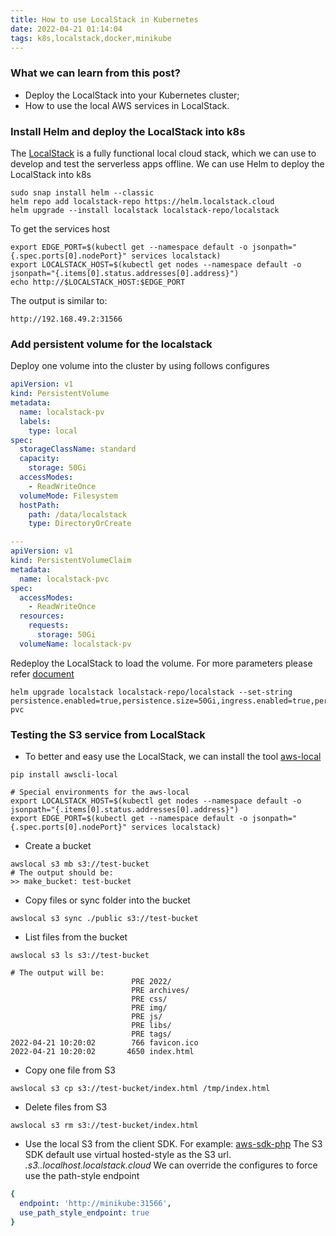 ```yaml
---
title: How to use LocalStack in Kubernetes
date: 2022-04-21 01:14:04
tags: k8s,localstack,docker,minikube
---
```


### What we can learn from this post?
- Deploy the LocalStack into your Kubernetes cluster;
- How to use the local AWS services in LocalStack.

### Install Helm and deploy the LocalStack into k8s

The [LocalStack](https://localstack.cloud/) is a fully functional local cloud stack, which we can use to develop and test the serverless apps offline.
We can use Helm to deploy the LocalStack into k8s
```shell
sudo snap install helm --classic
helm repo add localstack-repo https://helm.localstack.cloud
helm upgrade --install localstack localstack-repo/localstack
```

To get the services host
```shell
export EDGE_PORT=$(kubectl get --namespace default -o jsonpath="{.spec.ports[0].nodePort}" services localstack)
export LOCALSTACK_HOST=$(kubectl get nodes --namespace default -o jsonpath="{.items[0].status.addresses[0].address}")
echo http://$LOCALSTACK_HOST:$EDGE_PORT
```

The output is similar to:
```shell
http://192.168.49.2:31566
```

### Add persistent volume for the localstack
Deploy one volume into the cluster by using follows configures
```yml
apiVersion: v1
kind: PersistentVolume
metadata:
  name: localstack-pv
  labels:
    type: local
spec:
  storageClassName: standard
  capacity:
    storage: 50Gi
  accessModes:
    - ReadWriteOnce
  volumeMode: Filesystem
  hostPath:
    path: /data/localstack
    type: DirectoryOrCreate

---
apiVersion: v1
kind: PersistentVolumeClaim
metadata:
  name: localstack-pvc
spec:
  accessModes:
    - ReadWriteOnce
  resources:
    requests:
      storage: 50Gi
  volumeName: localstack-pv
```

Redeploy the LocalStack to load the volume. For more parameters please refer [document](https://github.com/localstack/helm-charts/blob/main/charts/localstack/README.md#parameters)
```shell
helm upgrade localstack localstack-repo/localstack --set-string persistence.enabled=true,persistence.size=50Gi,ingress.enabled=true,persistence.storageClass=standard,persistence.existingClaim=localstack-pvc
```

### Testing the S3 service from LocalStack
- To better and easy use the LocalStack, we can install the tool [aws-local](https://github.com/localstack/awscli-local)
```shell
pip install awscli-local

# Special environments for the aws-local
export LOCALSTACK_HOST=$(kubectl get nodes --namespace default -o jsonpath="{.items[0].status.addresses[0].address}")
export EDGE_PORT=$(kubectl get --namespace default -o jsonpath="{.spec.ports[0].nodePort}" services localstack)
```

- Create a bucket
```shell
awslocal s3 mb s3://test-bucket
# The output should be:
>> make_bucket: test-bucket
```

- Copy files or sync folder into the bucket
```shell
awslocal s3 sync ./public s3://test-bucket
```

- List files from the bucket
```shell
awslocal s3 ls s3://test-bucket

# The output will be:
                           PRE 2022/
                           PRE archives/
                           PRE css/
                           PRE img/
                           PRE js/
                           PRE libs/
                           PRE tags/
2022-04-21 10:20:02        766 favicon.ico
2022-04-21 10:20:02       4650 index.html
```

- Copy one file from S3
```shell
awslocal s3 cp s3://test-bucket/index.html /tmp/index.html
```

- Delete files from S3
```shell
awslocal s3 rm s3://test-bucket/index.html
```

- Use the local S3 from the client SDK. For example: [aws-sdk-php](https://github.com/aws/aws-sdk-php)
The S3 SDK default use virtual hosted-style as the S3 url. _<bucket-name>.s3.<region>.localhost.localstack.cloud_
We can override the configures to force use the path-style endpoint
```yml
{
  endpoint: 'http://minikube:31566',
  use_path_style_endpoint: true
}
```
